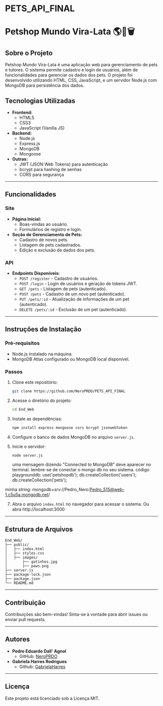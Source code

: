 # PETS_API_FINAL

# Petshop Mundo Vira-Lata 🌎🔁🗑

## Sobre o Projeto

Petshop Mundo Vira-Lata é uma aplicação web para gerenciamento de pets e tutores. O sistema permite cadastro e login de usuários, além de funcionalidades para gerenciar os dados dos pets. O projeto foi desenvolvido utilizando HTML, CSS, JavaScript, e um servidor Node.js com MongoDB para persistência dos dados.

## Tecnologias Utilizadas

- **Frontend:**
  - HTML5
  - CSS3
  - JavaScript (Vanilla JS)
- **Backend:**
  - Node.js
  - Express.js
  - MongoDB
  - Mongoose
- **Outras:**
  - JWT (JSON Web Tokens) para autenticação
  - bcrypt para hashing de senhas
  - CORS para segurança

---

## Funcionalidades

### Site
- **Página Inicial:**
  - Boas-vindas ao usuário.
  - Formulários de registro e login.
- **Seção de Gerenciamento de Pets:**
  - Cadastro de novos pets.
  - Listagem de pets cadastrados.
  - Edição e exclusão de dados dos pets.

### API
- **Endpoints Disponíveis:**
  - `POST /register` - Cadastro de usuários.
  - `POST /login` - Login de usuários e geração de tokens JWT.
  - `GET /pets` - Listagem de pets (autenticado).
  - `POST /pets` - Cadastro de um novo pet (autenticado).
  - `PUT /pets/:id` - Atualização de informações de um pet (autenticado).
  - `DELETE /pets/:id` - Exclusão de um pet (autenticado).

---

## Instruções de Instalação

### Pré-requisitos
- Node.js instalado na máquina.
- MongoDB Atlas configurado ou MongoDB local disponível.

### Passos
1. Clone este repositório:
   ```bash
   git clone https://github.com/NeroPRDO/PETS_API_FINAL
   ```

2. Acesse o diretório do projeto:
   ```bash
   cd End_Web
   ```

3. Instale as dependências:
   ```bash
   npm install express mongoose cors bcrypt jsonwebtoken
   ```

4. Configure o banco de dados MongoDB no arquivo `server.js`.

5. Inicie o servidor:

   ```bash
   node server.js
   ```
   uma mensagem dizendo "Connected to MongoDB" deve aparecer no terminal.
   lembre-se de conectar o mongo db no seu sistema.
   código playgrounddb:
                        use('petshopdb');
                        db.createCollection('users');
                        db.createCollection('pets');

  minha string: mongodb+srv://Pedro_Nero:Pedro_515@web-1.c5u5a.mongodb.net/


7. Abra o arquivo `index.html` no navegador para acessar o sistema.
       Ou abra http://localhost:3000

---

## Estrutura de Arquivos

```
End_Web/
├── public/
│   ├── index.html
│   ├── styles.css
│   ├── images/
│       ├── gatinhos.jpg
│       ├── paws.png
├── server.js
├── package-lock.json
├── package.json
└── README.md
```

---

## Contribuição

Contribuições são bem-vindas! Sinta-se à vontade para abrir issues ou enviar pull requests.

---

## Autores

- **Pedro Eduardo Dall' Agnol**
  - GitHub: [NeroPRDO](https://github.com/NeroPRDO)
- **Gabriela Harres Rodrigues**
  - Github: [GabrielaHarres](https://github.com/GabrielaHarres)

---

## Licença

Este projeto está licenciado sob a Licença MIT.

